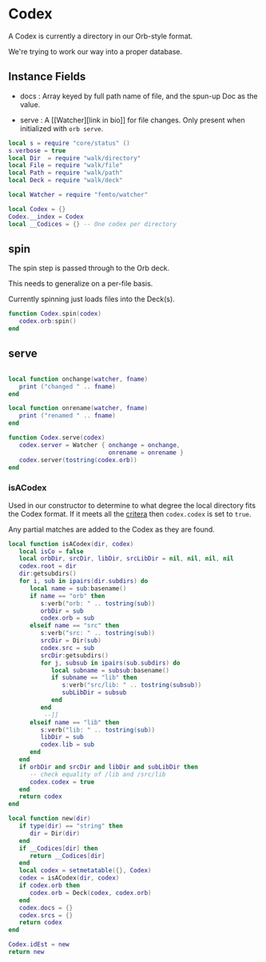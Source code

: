 # Codex

A Codex is currently a directory in our Orb-style format.


We're trying to work our way into a proper database.


## Instance Fields

- docs :  Array keyed by full path name of file, and the spun-up Doc as
          the value.


- serve :  A [[Watcher][link in bio]] for file changes.  Only present when
           initialized with ``orb serve``.


```lua
local s = require "core/status" ()
s.verbose = true
local Dir  = require "walk/directory"
local File = require "walk/file"
local Path = require "walk/path"
local Deck = require "walk/deck"

local Watcher = require "femto/watcher"
```
```lua
local Codex = {}
Codex.__index = Codex
local __Codices = {} -- One codex per directory
```
## spin

The spin step is passed through to the Orb deck.


This needs to generalize on a per-file basis.


Currently spinning just loads files into the Deck(s).

```lua
function Codex.spin(codex)
   codex.orb:spin()
end
```
## serve

```lua

local function onchange(watcher, fname)
   print ("changed " .. fname)
end

local function onrename(watcher, fname)
   print ("renamed " .. fname)
end

function Codex.serve(codex)
   codex.server = Watcher { onchange = onchange,
                            onrename = onrename }
   codex.server(tostring(codex.orb))
end
```
### isACodex

  Used in our constructor to determine to what degree the local
directory fits the Codex format.  If it meets all the [critera](httk://)
then ``codex.codex`` is set to ``true``.


Any partial matches are added to the Codex as they are found.

```lua
local function isACodex(dir, codex)
   local isCo = false
   local orbDir, srcDir, libDir, srcLibDir = nil, nil, nil, nil
   codex.root = dir
   dir:getsubdirs()
   for i, sub in ipairs(dir.subdirs) do
      local name = sub:basename()
      if name == "orb" then
         s:verb("orb: " .. tostring(sub))
         orbDir = sub
         codex.orb = sub
      elseif name == "src" then
         s:verb("src: " .. tostring(sub))
         srcDir = Dir(sub)
         codex.src = sub
         srcDir:getsubdirs()
         for j, subsub in ipairs(sub.subdirs) do
            local subname = subsub:basename()
            if subname == "lib" then
               s:verb("src/lib: " .. tostring(subsub))
               subLibDir = subsub
            end
         end
          --]]
      elseif name == "lib" then
         s:verb("lib: " .. tostring(sub))
         libDir = sub
         codex.lib = sub
      end
   end
   if orbDir and srcDir and libDir and subLibDir then
      -- check equality of /lib and /src/lib
      codex.codex = true
   end
   return codex
end
```
```lua
local function new(dir)
   if type(dir) == "string" then
      dir = Dir(dir)
   end
   if __Codices[dir] then
      return __Codices[dir]
   end
   local codex = setmetatable({}, Codex)
   codex = isACodex(dir, codex)
   if codex.orb then
      codex.orb = Deck(codex, codex.orb)
   end
   codex.docs = {}
   codex.srcs = {}
   return codex
end
```
```lua
Codex.idEst = new
return new
```
